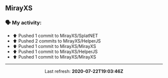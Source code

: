 ## MirayXS

### 🗣 My activity:

* ⬆️ Pushed 1 commit to MirayXS/SplatNET
* ⬆️ Pushed 2 commits to MirayXS/HelperJS
* ⬆️ Pushed 1 commit to MirayXS/MirayXS
* ⬆️ Pushed 1 commit to MirayXS/HelperJS
* ⬆️ Pushed 1 commit to MirayXS/MirayXS

------------
<p align="center">
  Last refresh: 
  <b>2020-07-22T19:03:46Z</b>
</p>
